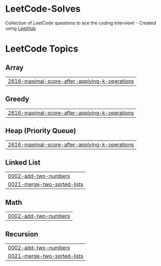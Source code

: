# LeetCode-Solves
Collection of LeetCode questions to ace the coding interview! - Created using [LeetHub](https://github.com/QasimWani/LeetHub)

<!---LeetCode Topics Start-->
# LeetCode Topics
## Array
|  |
| ------- |
| [2616-maximal-score-after-applying-k-operations](https://github.com/rei-naissance/LeetCode-Solves/tree/master/2616-maximal-score-after-applying-k-operations) |
## Greedy
|  |
| ------- |
| [2616-maximal-score-after-applying-k-operations](https://github.com/rei-naissance/LeetCode-Solves/tree/master/2616-maximal-score-after-applying-k-operations) |
## Heap (Priority Queue)
|  |
| ------- |
| [2616-maximal-score-after-applying-k-operations](https://github.com/rei-naissance/LeetCode-Solves/tree/master/2616-maximal-score-after-applying-k-operations) |
## Linked List
|  |
| ------- |
| [0002-add-two-numbers](https://github.com/rei-naissance/LeetCode-Solves/tree/master/0002-add-two-numbers) |
| [0021-merge-two-sorted-lists](https://github.com/rei-naissance/LeetCode-Solves/tree/master/0021-merge-two-sorted-lists) |
## Math
|  |
| ------- |
| [0002-add-two-numbers](https://github.com/rei-naissance/LeetCode-Solves/tree/master/0002-add-two-numbers) |
## Recursion
|  |
| ------- |
| [0002-add-two-numbers](https://github.com/rei-naissance/LeetCode-Solves/tree/master/0002-add-two-numbers) |
| [0021-merge-two-sorted-lists](https://github.com/rei-naissance/LeetCode-Solves/tree/master/0021-merge-two-sorted-lists) |
<!---LeetCode Topics End-->